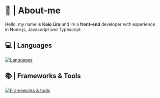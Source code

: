 # 👋 | About-me

Hello, my name is **Kaio Lira** and im a **front-end** developer with experience in Node.js, Javascript and Typescript.

## 💻 | Languages

[![Languages](https://skillicons.dev/icons?i=html,css,javascript,typescript,nodejs&theme=light)](https://skillicons.dev)

## 📚 | Frameworks & Tools

[![Frameworks & tools](https://skillicons.dev/icons?i=react,tailwind,figma,git,vscode,&theme=light)](https://skillicons.dev)

